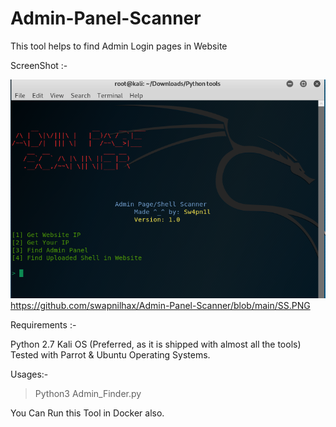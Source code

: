 # Admin-Panel-Scanner
This tool helps to find Admin Login pages in Website

ScreenShot :-

![Test Image 3](/SS.png)
https://github.com/swapnilhax/Admin-Panel-Scanner/blob/main/SS.PNG

Requirements :- 

Python 2.7
Kali OS (Preferred, as it is shipped with almost all the tools)
Tested with Parrot & Ubuntu Operating Systems.

Usages:- 

> Python3 Admin_Finder.py 

You Can Run this Tool in Docker also.




